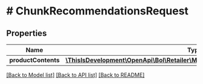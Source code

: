 # # ChunkRecommendationsRequest

## Properties

Name | Type | Description | Notes
------------ | ------------- | ------------- | -------------
**productContents** | [**\ThisIsDevelopment\OpenApi\Bol\Retailer\Models\ChunkRecommendationsAttributes[]**](ChunkRecommendationsAttributes.md) |  |

[[Back to Model list]](../../README.md#models) [[Back to API list]](../../README.md#endpoints) [[Back to README]](../../README.md)
